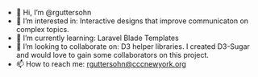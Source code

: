 - 👋 Hi, I’m @rguttersohn
- 👀 I’m interested in: Interactive designs that improve communicaton on complex topics.
- 🌱 I’m currently learning: Laravel Blade Templates
- 💞️ I’m looking to collaborate on: D3 helper libraries. I created D3-Sugar and would love to gain some collaborators on this project.
- 📫 How to reach me: rguttersohn@cccnewyork.org

<!---
rguttersohn/rguttersohn is a ✨ special ✨ repository because its `README.md` (this file) appears on your GitHub profile.
You can click the Preview link to take a look at your changes.
--->
